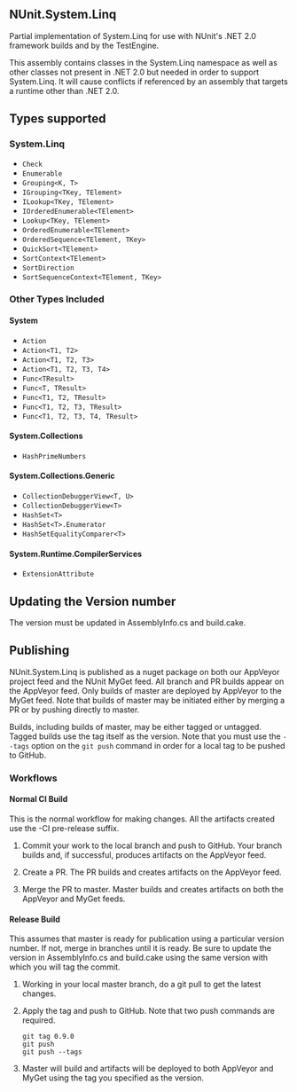 ## NUnit.System.Linq
Partial implementation of System.Linq for use with NUnit's .NET 2.0 framework builds and by the TestEngine.

This assembly contains classes in the System.Linq namespace as well as other classes not present in .NET 2.0 but needed in order to support System.Linq. It will cause conflicts if referenced by an assembly that targets a runtime other than .NET 2.0.

## Types supported

### System.Linq

 * `Check`
 * `Enumerable`
 * `Grouping<K, T>`
 * `IGrouping<TKey, TElement>`
 * `ILookup<TKey, TElement>`
 * `IOrderedEnumerable<TElement>`
 * `Lookup<TKey, TElement>`
 * `OrderedEnumerable<TElement>`
 * `OrderedSequence<TElement, TKey>`
 * `QuickSort<TElement>`
 * `SortContext<TElement>`
 * `SortDirection`
 * `SortSequenceContext<TElement, TKey>`

### Other Types Included

#### System

 * `Action`
 * `Action<T1, T2>`
 * `Action<T1, T2, T3>`
 * `Action<T1, T2, T3, T4>`
 * `Func<TResult>`
 * `Func<T, TResult>`
 * `Func<T1, T2, TResult>`
 * `Func<T1, T2, T3, TResult>`
 * `Func<T1, T2, T3, T4, TResult>`

#### System.Collections

 * `HashPrimeNumbers`

#### System.Collections.Generic

 * `CollectionDebuggerView<T, U>`
 * `CollectionDebuggerView<T>`
 * `HashSet<T>`
 * `HashSet<T>.Enumerator`
 * `HashSetEqualityComparer<T>`

#### System.Runtime.CompilerServices

 * `ExtensionAttribute`

## Updating the Version number

The version must be updated in AssemblyInfo.cs and build.cake.

## Publishing

NUnit.System.Linq is published as a nuget package on both our AppVeyor project feed and the NUnit MyGet feed. All branch and PR builds appear on the AppVeyor feed. Only builds of master are deployed by AppVeyor to the MyGet feed. Note that builds of master may be initiated either by merging a PR or by pushing directly to master.

Builds, including builds of master, may be either tagged or untagged. Tagged builds use the tag itself as the version. Note that you must use the `--tags` option on the `git push` command in order for a local tag to be pushed to GitHub.

### Workflows

#### Normal CI Build

This is the normal workflow for making changes. All the artifacts created use the -CI pre-release suffix.

1. Commit your work to the local branch and push to GitHub. Your branch builds and, if successful, produces artifacts on the AppVeyor feed.

2. Create a PR. The PR builds and creates artifacts on the AppVeyor feed.

3. Merge the PR to master. Master builds and creates artifacts on both the AppVeyor and MyGet feeds.

#### Release Build

This assumes that master is ready for publication using a particular version number. If not, merge in branches until it is ready. Be sure to update the version in AssemblyInfo.cs and build.cake using the same version with which you will tag the commit.

1. Working in your local master branch, do a git pull to get the latest changes.

2. Apply the tag and push to GitHub. Note that two push commands are required.

   ```
   git tag 0.9.0
   git push
   git push --tags
   ```

3. Master will build and artifacts will be deployed to both AppVeyor and MyGet using the tag you specified as the version.
